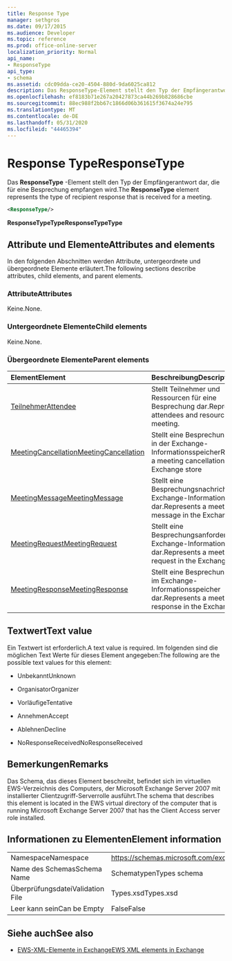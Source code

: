 ```yaml
---
title: Response Type
manager: sethgros
ms.date: 09/17/2015
ms.audience: Developer
ms.topic: reference
ms.prod: office-online-server
localization_priority: Normal
api_name:
- ResponseType
api_type:
- schema
ms.assetid: cdc09dda-ce20-4504-880d-9da6025ca812
description: Das ResponseType-Element stellt den Typ der Empfängerantwort dar, die für eine Besprechung empfangen wird.
ms.openlocfilehash: ef8183b71e267a20427873ca44b269b828686cbe
ms.sourcegitcommit: 88ec988f2bb67c1866d06b361615f3674a24e795
ms.translationtype: MT
ms.contentlocale: de-DE
ms.lasthandoff: 05/31/2020
ms.locfileid: "44465394"
---
```

# <a name="responsetype"></a><span data-ttu-id="b1228-103">Response Type</span><span class="sxs-lookup"><span data-stu-id="b1228-103">ResponseType</span></span>

<span data-ttu-id="b1228-104">Das **ResponseType** -Element stellt den Typ der Empfängerantwort dar, die für eine Besprechung empfangen wird.</span><span class="sxs-lookup"><span data-stu-id="b1228-104">The **ResponseType** element represents the type of recipient response that is received for a meeting.</span></span> 
  
```xml
<ResponseType/>
```

 <span data-ttu-id="b1228-105">**ResponseTypeType**</span><span class="sxs-lookup"><span data-stu-id="b1228-105">**ResponseTypeType**</span></span>
## <a name="attributes-and-elements"></a><span data-ttu-id="b1228-106">Attribute und Elemente</span><span class="sxs-lookup"><span data-stu-id="b1228-106">Attributes and elements</span></span>

<span data-ttu-id="b1228-107">In den folgenden Abschnitten werden Attribute, untergeordnete und übergeordnete Elemente erläutert.</span><span class="sxs-lookup"><span data-stu-id="b1228-107">The following sections describe attributes, child elements, and parent elements.</span></span>
  
### <a name="attributes"></a><span data-ttu-id="b1228-108">Attribute</span><span class="sxs-lookup"><span data-stu-id="b1228-108">Attributes</span></span>

<span data-ttu-id="b1228-109">Keine.</span><span class="sxs-lookup"><span data-stu-id="b1228-109">None.</span></span>
  
### <a name="child-elements"></a><span data-ttu-id="b1228-110">Untergeordnete Elemente</span><span class="sxs-lookup"><span data-stu-id="b1228-110">Child elements</span></span>

<span data-ttu-id="b1228-111">Keine.</span><span class="sxs-lookup"><span data-stu-id="b1228-111">None.</span></span>
  
### <a name="parent-elements"></a><span data-ttu-id="b1228-112">Übergeordnete Elemente</span><span class="sxs-lookup"><span data-stu-id="b1228-112">Parent elements</span></span>

|<span data-ttu-id="b1228-113">**Element**</span><span class="sxs-lookup"><span data-stu-id="b1228-113">**Element**</span></span>|<span data-ttu-id="b1228-114">**Beschreibung**</span><span class="sxs-lookup"><span data-stu-id="b1228-114">**Description**</span></span>|
|:-----|:-----|
|[<span data-ttu-id="b1228-115">Teilnehmer</span><span class="sxs-lookup"><span data-stu-id="b1228-115">Attendee</span></span>](attendee.md) <br/> |<span data-ttu-id="b1228-116">Stellt Teilnehmer und Ressourcen für eine Besprechung dar.</span><span class="sxs-lookup"><span data-stu-id="b1228-116">Represents attendees and resources for a meeting.</span></span>  <br/> |
|[<span data-ttu-id="b1228-117">MeetingCancellation</span><span class="sxs-lookup"><span data-stu-id="b1228-117">MeetingCancellation</span></span>](meetingcancellation.md) <br/> |<span data-ttu-id="b1228-118">Stellt eine Besprechungsabsage in der Exchange-Informationsspeicher</span><span class="sxs-lookup"><span data-stu-id="b1228-118">Represents a meeting cancellation in the Exchange store</span></span>  <br/> |
|[<span data-ttu-id="b1228-119">MeetingMessage</span><span class="sxs-lookup"><span data-stu-id="b1228-119">MeetingMessage</span></span>](meetingmessage.md) <br/> |<span data-ttu-id="b1228-120">Stellt eine Besprechungsnachricht im Exchange-Informationsspeicher dar.</span><span class="sxs-lookup"><span data-stu-id="b1228-120">Represents a meeting message in the Exchange store.</span></span>  <br/> |
|[<span data-ttu-id="b1228-121">MeetingRequest</span><span class="sxs-lookup"><span data-stu-id="b1228-121">MeetingRequest</span></span>](meetingrequest.md) <br/> |<span data-ttu-id="b1228-122">Stellt eine Besprechungsanforderung im Exchange-Informationsspeicher dar.</span><span class="sxs-lookup"><span data-stu-id="b1228-122">Represents a meeting request in the Exchange store.</span></span>  <br/> |
|[<span data-ttu-id="b1228-123">MeetingResponse</span><span class="sxs-lookup"><span data-stu-id="b1228-123">MeetingResponse</span></span>](meetingresponse.md) <br/> |<span data-ttu-id="b1228-124">Stellt eine Besprechungsantwort im Exchange-Informationsspeicher dar.</span><span class="sxs-lookup"><span data-stu-id="b1228-124">Represents a meeting response in the Exchange store.</span></span>  <br/> |
   
## <a name="text-value"></a><span data-ttu-id="b1228-125">Textwert</span><span class="sxs-lookup"><span data-stu-id="b1228-125">Text value</span></span>

<span data-ttu-id="b1228-126">Ein Textwert ist erforderlich.</span><span class="sxs-lookup"><span data-stu-id="b1228-126">A text value is required.</span></span> <span data-ttu-id="b1228-127">Im folgenden sind die möglichen Text Werte für dieses Element angegeben:</span><span class="sxs-lookup"><span data-stu-id="b1228-127">The following are the possible text values for this element:</span></span>
  
- <span data-ttu-id="b1228-128">Unbekannt</span><span class="sxs-lookup"><span data-stu-id="b1228-128">Unknown</span></span>
    
- <span data-ttu-id="b1228-129">Organisator</span><span class="sxs-lookup"><span data-stu-id="b1228-129">Organizer</span></span>
    
- <span data-ttu-id="b1228-130">Vorläufige</span><span class="sxs-lookup"><span data-stu-id="b1228-130">Tentative</span></span>
    
- <span data-ttu-id="b1228-131">Annehmen</span><span class="sxs-lookup"><span data-stu-id="b1228-131">Accept</span></span>
    
- <span data-ttu-id="b1228-132">Ablehnen</span><span class="sxs-lookup"><span data-stu-id="b1228-132">Decline</span></span>
    
- <span data-ttu-id="b1228-133">NoResponseReceived</span><span class="sxs-lookup"><span data-stu-id="b1228-133">NoResponseReceived</span></span>
    
## <a name="remarks"></a><span data-ttu-id="b1228-134">Bemerkungen</span><span class="sxs-lookup"><span data-stu-id="b1228-134">Remarks</span></span>

<span data-ttu-id="b1228-135">Das Schema, das dieses Element beschreibt, befindet sich im virtuellen EWS-Verzeichnis des Computers, der Microsoft Exchange Server 2007 mit installierter Clientzugriff-Serverrolle ausführt.</span><span class="sxs-lookup"><span data-stu-id="b1228-135">The schema that describes this element is located in the EWS virtual directory of the computer that is running Microsoft Exchange Server 2007 that has the Client Access server role installed.</span></span>
  
## <a name="element-information"></a><span data-ttu-id="b1228-136">Informationen zu Elementen</span><span class="sxs-lookup"><span data-stu-id="b1228-136">Element information</span></span>

|||
|:-----|:-----|
|<span data-ttu-id="b1228-137">Namespace</span><span class="sxs-lookup"><span data-stu-id="b1228-137">Namespace</span></span>  <br/> |https://schemas.microsoft.com/exchange/services/2006/types  <br/> |
|<span data-ttu-id="b1228-138">Name des Schemas</span><span class="sxs-lookup"><span data-stu-id="b1228-138">Schema Name</span></span>  <br/> |<span data-ttu-id="b1228-139">Schematypen</span><span class="sxs-lookup"><span data-stu-id="b1228-139">Types schema</span></span>  <br/> |
|<span data-ttu-id="b1228-140">Überprüfungsdatei</span><span class="sxs-lookup"><span data-stu-id="b1228-140">Validation File</span></span>  <br/> |<span data-ttu-id="b1228-141">Types.xsd</span><span class="sxs-lookup"><span data-stu-id="b1228-141">Types.xsd</span></span>  <br/> |
|<span data-ttu-id="b1228-142">Leer kann sein</span><span class="sxs-lookup"><span data-stu-id="b1228-142">Can be Empty</span></span>  <br/> |<span data-ttu-id="b1228-143">False</span><span class="sxs-lookup"><span data-stu-id="b1228-143">False</span></span>  <br/> |
   
## <a name="see-also"></a><span data-ttu-id="b1228-144">Siehe auch</span><span class="sxs-lookup"><span data-stu-id="b1228-144">See also</span></span>



- [<span data-ttu-id="b1228-145">EWS-XML-Elemente in Exchange</span><span class="sxs-lookup"><span data-stu-id="b1228-145">EWS XML elements in Exchange</span></span>](ews-xml-elements-in-exchange.md)

